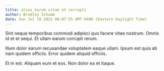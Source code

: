 ```yaml
---
title: alias harum vitae et corrupti
author: Bradley Schumm
date: Sun Jul 10 2022 08:07:55 GMT-0400 (Eastern Daylight Time)
---
```

Sint neque temporibus commodi adipisci quo facere vitae nostrum. Omnis id et et sequi. Et ullam earum corrupti rerum.

 Illum dolor earum recusandae voluptatem eaque ullam. Ipsum est quia ab nam quidem officiis. Error quidem aliquid officiis.

 Et in est. Aliquam eum et eos. Non dolor ea et itaque.
